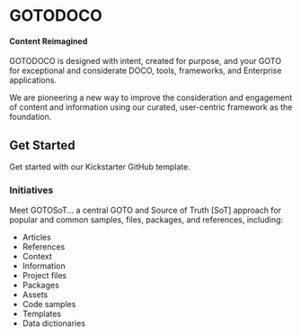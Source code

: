# GOTODOCO

#### Content Reimagined

GOTODOCO is designed with intent, created for purpose, and your GOTO for exceptional and considerate DOCO, tools, frameworks, and Enterprise applications.

We are pioneering a new way to improve the consideration and engagement of content and information using our curated, user-centric framework as the foundation.

## Get Started

Get started with our Kickstarter GitHub template.

### Initiatives

Meet GOTOSoT... a central GOTO and Source of Truth [SoT] approach for popular and common samples, files, packages, and references, including:

- Articles
- References
- Context
- Information
- Project files
- Packages
- Assets
- Code samples
- Templates
- Data dictionaries
